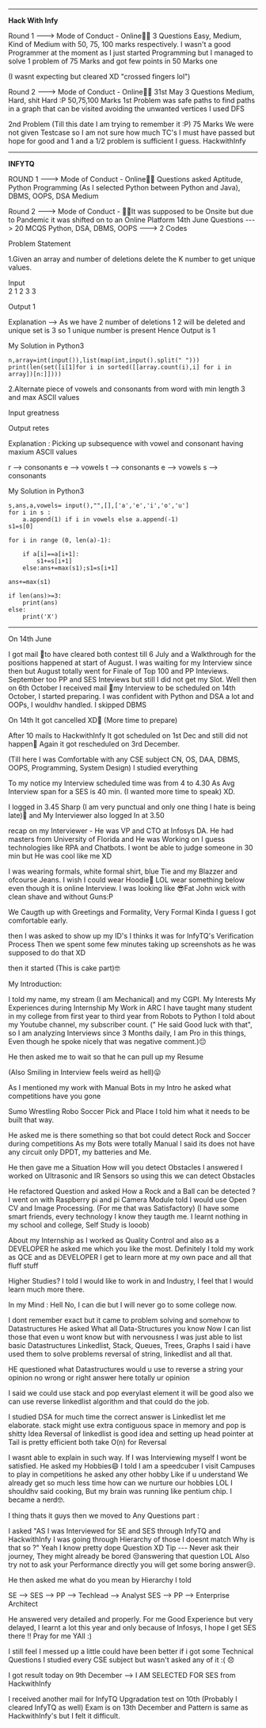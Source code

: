 ***

**Hack With Infy** 

Round 1 ---> Mode of Conduct - Online👨‍💻
3 Questions Easy, Medium, Kind of Medium with 50, 75, 100 marks respectively. 
I wasn't a good Programmer at the moment as I just started Programming but I managed to solve 1 problem of 75 Marks and got few points in 50 Marks one

(I wasnt expecting but cleared XD "crossed fingers lol")

Round 2 ---> Mode of Conduct - Online👨‍💻 31st May
3 Questions Medium, Hard, shit Hard :P  50,75,100 Marks
1st Problem was safe paths to find paths in a graph that can be visited avoiding the unwanted vertices
I used DFS

2nd Problem (Till this date I am trying to remember it :P) 75 Marks
We were not given Testcase so I am not sure how much TC's I must have passed but hope for good and 1 and a 1/2 problem is sufficient I guess.
HackwithInfy 

***

**INFYTQ**

ROUND 1 ---> Mode of Conduct - Online👨‍💻
Questions asked Aptitude, Python Programming (As I selected Python between Python and Java), DBMS, OOPS, DSA
Medium

Round 2 ---> Mode of Conduct - 👨‍💻It was supposed to be Onsite but due to Pandemic it was shifted on to an  Online Platform
14th June
Questions ---> 20 MCQS Python, DSA, DBMS, OOPS ---> 2 Codes

Problem Statement

1.Given an array and number of deletions delete the K number to get unique values.

Input  
2
1 2 3 3

Output
1

Explanation --> As we have 2 number of deletions 1 2 will be deleted and unique set is 3 so 1 unique number is present 
Hence Output is 1

My Solution in Python3


    n,array=int(input()),list(map(int,input().split(" ")))
    print(len(set([i[1]for i in sorted([[array.count(i),i] for i in array])[n:]]))) 


2.Alternate piece of vowels and consonants from word with min length 3 and max ASCII values

Input
greatness

Output
retes

Explanation : Picking up subsequence with vowel and consonant having maxium ASCII values

r --> consonants
e --> vowels
t --> consonants
e --> vowels
s --> consonants

My Solution in Python3


    s,ans,a,vowels= input(),"",[],['a','e','i','o','u']
    for i in s :
        a.append(1) if i in vowels else a.append(-1)    
    s1=s[0]

    for i in range (0, len(a)-1):

        if a[i]==a[i+1]:    
            s1+=s[i+1]
        else:ans+=max(s1);s1=s[i+1]
                              
    ans+=max(s1)
    
    if len(ans)>=3:
        print(ans)
    else: 
        print('X') 

***

On 14th June

I got mail 💌to have cleared both contest till 6 July and a Walkthrough for the positions happened at start of August.
I was waiting for my Interview since then but August totally went for Finale of Top 100 and PP Inteviews.
September too PP and SES Inteviews but still I did not get my Slot.
Well then on 6th October I received mail 💌my Interview to be scheduled on 14th October, I started preparing.
I was confident with Python and DSA a lot and OOPs, I wouldhv handled.
I skipped DBMS

On 14th It got cancelled XD🥺
(More time to prepare)

After 10 mails to HackwithInfy It got scheduled on 1st Dec and still did not happen🥺
Again it got rescheduled on 3rd December.

(Till here I was Comfortable with any CSE subject CN, OS, DAA, DBMS, OOPS, Programming, System Design) I studied everything

To my notice my Interview scheduled time was from 4 to 4.30 As Avg Interview span for a SES is 40 min.
(I wanted more time to speak) XD.

I logged in 3.45 Sharp (I am very punctual and only one thing I hate is being late)🤗 and My Interviewer also logged In at 3.50

recap on my Interviewer - He was VP and CTO at Infosys DA.
He had masters from University of Florida and He was Working on I guess technologies like RPA and Chatbots.
I wont be able to judge someone in 30 min but He was cool like me XD

I was wearing formals, white formal shirt, blue Tie and my Blazzer and ofcourse Jeans.
I wish I could wear Hoodie🤩
LOL wear something below even though it is online Interview.
I was looking like 😎Fat John wick with clean shave and without Guns:P

We Caugth up with Greetings and Formality, Very Formal Kinda I guess I got comfortable early.

then I was asked to show up my ID's I thinks it was for InfyTQ's Verification Process
Then we  spent some few minutes taking up screenshots as he was supposed to do that XD

then it started (This is cake part)🤓

My Introduction:

I told my name, my stream (I am Mechanical) and my CGPI.
My Interests
My Experiences during Internship
My Work in ARC
I have taught many student in my college from first year to third year from Robots to Python
I told about my Youtube channel, my subscriber count.
(" He said Good luck with that", so I am analyzing Interviews since 3 Months daily, I am Pro in this things, 
Even though he spoke nicely that was negative comment.)😔

He then asked me to wait so that he can pull up my Resume

(Also Smiling in Interview feels weird as hell)😛

As I mentioned my work with Manual Bots in my Intro he asked what competitions have you gone

Sumo Wrestling
Robo Soccer
Pick and Place I told him what it needs to be built that way.

He asked me is there something so that bot could detect Rock and Soccer during competitions
As my Bots were totally Manual I said its does not have any circuit only DPDT, my batteries and Me.

He then gave me a Situation How will you detect Obstacles 
I answered I worked on Ultrasonic and IR Sensors so using this we can detect Obstacles

He refactored Question and asked How a Rock and a Ball can be detected ?
I went on with Raspberry pi and pi Camera Module told I would use Open CV and Image Processing. (For me that was Satisfactory)
(I have some smart friends, every technology I know they taugth me. I learnt nothing in my school and college, Self Study is looob)

About my Internship as I worked as Quality Control and also as a DEVELOPER he asked me which you like the most.
Definitely I told my work as QCE and as DEVELOPER I get to learn more at my own pace and all that fluff stuff

Higher Studies?
I told I would like to work in and Industry, I feel that I would learn much more there.

In my Mind : Hell No, I can die but I will never go to some college now.

I dont remember exact but it came to problem solving and somehow to Datastructures He asked What all Data-Structures you know
Now I can list those that even u wont know but with nervousness I was just able to list basic Datastructures Linkedlist, Stack, Queues, Trees, Graphs
I said i have used them to solve problems reversal of string, linkedlist and all that.

HE questioned what Datastructures would u use to reverse a string your opinion no wrong or right answer here totally ur opinion

I said we could use stack and pop everylast element it will be good also we can use reverse linkedlist algorithm and that could do the job.

I studied DSA for much time the correct answer is Linkedlist let me elaborate.
stack might use extra contiguous space in memory and pop is shitty Idea
Reversal of linkedlist is good idea and setting up head pointer at Tail is pretty efficient
both take O(n) for Reversal

I wasnt able to explain in such way. If I was Interviewing myself I wont be satisfied.
He asked my Hobbies😄
I  told I am a speedcuber I visit Campuses to play in competitions he asked any other hobby
Like if u understand We already get so much less time how can we nurture our hobbies LOL 
I shouldhv said cooking, But my brain was running like pentium chip.
I became a nerd🤓.

I thing thats it guys then we moved to Any Questions part :

I asked "AS I was Interviewed for SE and SES through InfyTQ and HackwithInfy I was going through Hierarchy of those I doesnt match Why is that so ?"
Yeah I know pretty dope Question XD Tip --- Never ask their journey, They might already be bored 😒answering that question LOL
Also try not to ask your Performance directly you will get some boring answer😒.

He then asked me what do you mean by Hierarchy I told

SE --> SES --> PP --> Techlead --> Analyst
SES --> PP --> Enterprise Architect

He answered very detailed and properly.
For me Good Experience but very delayed, I learnt a lot this year and only because of Infosys, I hope I get SES there !! Pray for me YAll :)

I still feel I messed up a little could have been better if i got some Technical Questions
I studied every CSE subject but wasn't asked any of it :( 😞

I got result today on 9th December --> I AM SELECTED FOR SES from HackwithInfy

I received another mail for InfyTQ Upgradation test on 10th (Probably I cleared InfyTQ as well)
Exam is on 13th December and Pattern is same as HackwithInfy's but I felt it difficult.

